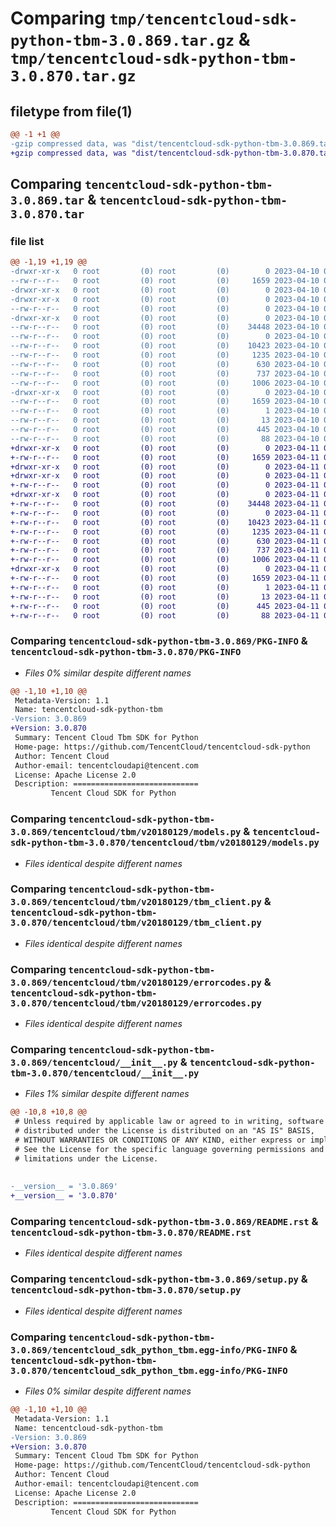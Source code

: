 # Comparing `tmp/tencentcloud-sdk-python-tbm-3.0.869.tar.gz` & `tmp/tencentcloud-sdk-python-tbm-3.0.870.tar.gz`

## filetype from file(1)

```diff
@@ -1 +1 @@
-gzip compressed data, was "dist/tencentcloud-sdk-python-tbm-3.0.869.tar", last modified: Mon Apr 10 03:14:02 2023, max compression
+gzip compressed data, was "dist/tencentcloud-sdk-python-tbm-3.0.870.tar", last modified: Tue Apr 11 03:53:46 2023, max compression
```

## Comparing `tencentcloud-sdk-python-tbm-3.0.869.tar` & `tencentcloud-sdk-python-tbm-3.0.870.tar`

### file list

```diff
@@ -1,19 +1,19 @@
-drwxr-xr-x   0 root         (0) root         (0)        0 2023-04-10 03:14:02.000000 tencentcloud-sdk-python-tbm-3.0.869/
--rw-r--r--   0 root         (0) root         (0)     1659 2023-04-10 03:14:02.000000 tencentcloud-sdk-python-tbm-3.0.869/PKG-INFO
-drwxr-xr-x   0 root         (0) root         (0)        0 2023-04-10 03:14:02.000000 tencentcloud-sdk-python-tbm-3.0.869/tencentcloud/
-drwxr-xr-x   0 root         (0) root         (0)        0 2023-04-10 03:14:02.000000 tencentcloud-sdk-python-tbm-3.0.869/tencentcloud/tbm/
--rw-r--r--   0 root         (0) root         (0)        0 2023-04-10 03:14:02.000000 tencentcloud-sdk-python-tbm-3.0.869/tencentcloud/tbm/__init__.py
-drwxr-xr-x   0 root         (0) root         (0)        0 2023-04-10 03:14:02.000000 tencentcloud-sdk-python-tbm-3.0.869/tencentcloud/tbm/v20180129/
--rw-r--r--   0 root         (0) root         (0)    34448 2023-04-10 03:14:02.000000 tencentcloud-sdk-python-tbm-3.0.869/tencentcloud/tbm/v20180129/models.py
--rw-r--r--   0 root         (0) root         (0)        0 2023-04-10 03:14:02.000000 tencentcloud-sdk-python-tbm-3.0.869/tencentcloud/tbm/v20180129/__init__.py
--rw-r--r--   0 root         (0) root         (0)    10423 2023-04-10 03:14:02.000000 tencentcloud-sdk-python-tbm-3.0.869/tencentcloud/tbm/v20180129/tbm_client.py
--rw-r--r--   0 root         (0) root         (0)     1235 2023-04-10 03:14:02.000000 tencentcloud-sdk-python-tbm-3.0.869/tencentcloud/tbm/v20180129/errorcodes.py
--rw-r--r--   0 root         (0) root         (0)      630 2023-04-10 03:14:02.000000 tencentcloud-sdk-python-tbm-3.0.869/tencentcloud/__init__.py
--rw-r--r--   0 root         (0) root         (0)      737 2023-04-10 03:14:02.000000 tencentcloud-sdk-python-tbm-3.0.869/README.rst
--rw-r--r--   0 root         (0) root         (0)     1006 2023-04-10 03:14:02.000000 tencentcloud-sdk-python-tbm-3.0.869/setup.py
-drwxr-xr-x   0 root         (0) root         (0)        0 2023-04-10 03:14:02.000000 tencentcloud-sdk-python-tbm-3.0.869/tencentcloud_sdk_python_tbm.egg-info/
--rw-r--r--   0 root         (0) root         (0)     1659 2023-04-10 03:14:02.000000 tencentcloud-sdk-python-tbm-3.0.869/tencentcloud_sdk_python_tbm.egg-info/PKG-INFO
--rw-r--r--   0 root         (0) root         (0)        1 2023-04-10 03:14:02.000000 tencentcloud-sdk-python-tbm-3.0.869/tencentcloud_sdk_python_tbm.egg-info/dependency_links.txt
--rw-r--r--   0 root         (0) root         (0)       13 2023-04-10 03:14:02.000000 tencentcloud-sdk-python-tbm-3.0.869/tencentcloud_sdk_python_tbm.egg-info/top_level.txt
--rw-r--r--   0 root         (0) root         (0)      445 2023-04-10 03:14:02.000000 tencentcloud-sdk-python-tbm-3.0.869/tencentcloud_sdk_python_tbm.egg-info/SOURCES.txt
--rw-r--r--   0 root         (0) root         (0)       88 2023-04-10 03:14:02.000000 tencentcloud-sdk-python-tbm-3.0.869/setup.cfg
+drwxr-xr-x   0 root         (0) root         (0)        0 2023-04-11 03:53:46.000000 tencentcloud-sdk-python-tbm-3.0.870/
+-rw-r--r--   0 root         (0) root         (0)     1659 2023-04-11 03:53:46.000000 tencentcloud-sdk-python-tbm-3.0.870/PKG-INFO
+drwxr-xr-x   0 root         (0) root         (0)        0 2023-04-11 03:53:46.000000 tencentcloud-sdk-python-tbm-3.0.870/tencentcloud/
+drwxr-xr-x   0 root         (0) root         (0)        0 2023-04-11 03:53:46.000000 tencentcloud-sdk-python-tbm-3.0.870/tencentcloud/tbm/
+-rw-r--r--   0 root         (0) root         (0)        0 2023-04-11 03:53:46.000000 tencentcloud-sdk-python-tbm-3.0.870/tencentcloud/tbm/__init__.py
+drwxr-xr-x   0 root         (0) root         (0)        0 2023-04-11 03:53:46.000000 tencentcloud-sdk-python-tbm-3.0.870/tencentcloud/tbm/v20180129/
+-rw-r--r--   0 root         (0) root         (0)    34448 2023-04-11 03:53:46.000000 tencentcloud-sdk-python-tbm-3.0.870/tencentcloud/tbm/v20180129/models.py
+-rw-r--r--   0 root         (0) root         (0)        0 2023-04-11 03:53:46.000000 tencentcloud-sdk-python-tbm-3.0.870/tencentcloud/tbm/v20180129/__init__.py
+-rw-r--r--   0 root         (0) root         (0)    10423 2023-04-11 03:53:46.000000 tencentcloud-sdk-python-tbm-3.0.870/tencentcloud/tbm/v20180129/tbm_client.py
+-rw-r--r--   0 root         (0) root         (0)     1235 2023-04-11 03:53:46.000000 tencentcloud-sdk-python-tbm-3.0.870/tencentcloud/tbm/v20180129/errorcodes.py
+-rw-r--r--   0 root         (0) root         (0)      630 2023-04-11 03:53:46.000000 tencentcloud-sdk-python-tbm-3.0.870/tencentcloud/__init__.py
+-rw-r--r--   0 root         (0) root         (0)      737 2023-04-11 03:53:46.000000 tencentcloud-sdk-python-tbm-3.0.870/README.rst
+-rw-r--r--   0 root         (0) root         (0)     1006 2023-04-11 03:53:46.000000 tencentcloud-sdk-python-tbm-3.0.870/setup.py
+drwxr-xr-x   0 root         (0) root         (0)        0 2023-04-11 03:53:46.000000 tencentcloud-sdk-python-tbm-3.0.870/tencentcloud_sdk_python_tbm.egg-info/
+-rw-r--r--   0 root         (0) root         (0)     1659 2023-04-11 03:53:46.000000 tencentcloud-sdk-python-tbm-3.0.870/tencentcloud_sdk_python_tbm.egg-info/PKG-INFO
+-rw-r--r--   0 root         (0) root         (0)        1 2023-04-11 03:53:46.000000 tencentcloud-sdk-python-tbm-3.0.870/tencentcloud_sdk_python_tbm.egg-info/dependency_links.txt
+-rw-r--r--   0 root         (0) root         (0)       13 2023-04-11 03:53:46.000000 tencentcloud-sdk-python-tbm-3.0.870/tencentcloud_sdk_python_tbm.egg-info/top_level.txt
+-rw-r--r--   0 root         (0) root         (0)      445 2023-04-11 03:53:46.000000 tencentcloud-sdk-python-tbm-3.0.870/tencentcloud_sdk_python_tbm.egg-info/SOURCES.txt
+-rw-r--r--   0 root         (0) root         (0)       88 2023-04-11 03:53:46.000000 tencentcloud-sdk-python-tbm-3.0.870/setup.cfg
```

### Comparing `tencentcloud-sdk-python-tbm-3.0.869/PKG-INFO` & `tencentcloud-sdk-python-tbm-3.0.870/PKG-INFO`

 * *Files 0% similar despite different names*

```diff
@@ -1,10 +1,10 @@
 Metadata-Version: 1.1
 Name: tencentcloud-sdk-python-tbm
-Version: 3.0.869
+Version: 3.0.870
 Summary: Tencent Cloud Tbm SDK for Python
 Home-page: https://github.com/TencentCloud/tencentcloud-sdk-python
 Author: Tencent Cloud
 Author-email: tencentcloudapi@tencent.com
 License: Apache License 2.0
 Description: ============================
         Tencent Cloud SDK for Python
```

### Comparing `tencentcloud-sdk-python-tbm-3.0.869/tencentcloud/tbm/v20180129/models.py` & `tencentcloud-sdk-python-tbm-3.0.870/tencentcloud/tbm/v20180129/models.py`

 * *Files identical despite different names*

### Comparing `tencentcloud-sdk-python-tbm-3.0.869/tencentcloud/tbm/v20180129/tbm_client.py` & `tencentcloud-sdk-python-tbm-3.0.870/tencentcloud/tbm/v20180129/tbm_client.py`

 * *Files identical despite different names*

### Comparing `tencentcloud-sdk-python-tbm-3.0.869/tencentcloud/tbm/v20180129/errorcodes.py` & `tencentcloud-sdk-python-tbm-3.0.870/tencentcloud/tbm/v20180129/errorcodes.py`

 * *Files identical despite different names*

### Comparing `tencentcloud-sdk-python-tbm-3.0.869/tencentcloud/__init__.py` & `tencentcloud-sdk-python-tbm-3.0.870/tencentcloud/__init__.py`

 * *Files 1% similar despite different names*

```diff
@@ -10,8 +10,8 @@
 # Unless required by applicable law or agreed to in writing, software
 # distributed under the License is distributed on an "AS IS" BASIS,
 # WITHOUT WARRANTIES OR CONDITIONS OF ANY KIND, either express or implied.
 # See the License for the specific language governing permissions and
 # limitations under the License.
 
 
-__version__ = '3.0.869'
+__version__ = '3.0.870'
```

### Comparing `tencentcloud-sdk-python-tbm-3.0.869/README.rst` & `tencentcloud-sdk-python-tbm-3.0.870/README.rst`

 * *Files identical despite different names*

### Comparing `tencentcloud-sdk-python-tbm-3.0.869/setup.py` & `tencentcloud-sdk-python-tbm-3.0.870/setup.py`

 * *Files identical despite different names*

### Comparing `tencentcloud-sdk-python-tbm-3.0.869/tencentcloud_sdk_python_tbm.egg-info/PKG-INFO` & `tencentcloud-sdk-python-tbm-3.0.870/tencentcloud_sdk_python_tbm.egg-info/PKG-INFO`

 * *Files 0% similar despite different names*

```diff
@@ -1,10 +1,10 @@
 Metadata-Version: 1.1
 Name: tencentcloud-sdk-python-tbm
-Version: 3.0.869
+Version: 3.0.870
 Summary: Tencent Cloud Tbm SDK for Python
 Home-page: https://github.com/TencentCloud/tencentcloud-sdk-python
 Author: Tencent Cloud
 Author-email: tencentcloudapi@tencent.com
 License: Apache License 2.0
 Description: ============================
         Tencent Cloud SDK for Python
```

